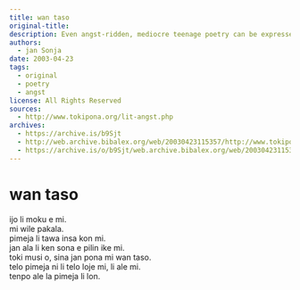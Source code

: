 ```yaml
---
title: wan taso
original-title:
description: Even angst-ridden, mediocre teenage poetry can be expressed in Toki Pona. As a universal language of simplicity, Toki Pona must lend itself to every genre, good and bad.
authors:
  - jan Sonja
date: 2003-04-23
tags:
  - original
  - poetry
  - angst
license: All Rights Reserved
sources:
  - http://www.tokipona.org/lit-angst.php
archives:
  - https://archive.is/b9Sjt
  - http://web.archive.bibalex.org/web/20030423115357/http://www.tokipona.org/lit-angst.php
  - https://archive.is/o/b9Sjt/web.archive.bibalex.org/web/20030423115357/http://www.tokipona.org/kalama/wantaso.mp3
---
```


# wan taso

ijo li moku e mi.  \
mi wile pakala.  \
pimeja li tawa insa kon mi.  \
jan ala li ken sona e pilin ike mi.  \
toki musi o, sina jan pona mi wan taso.  \
telo pimeja ni li telo loje mi, li ale mi.  \
tenpo ale la pimeja li lon.

<!-- 

# Alone

I am devoured.  \
I must destroy.  \
Darkness fills my soul.  \
No one can understand my suffering.  \
O poetry! My only friend.  \
This ink is my blood, is my life.  \
And Darkness shall reign forevermore.

-->

